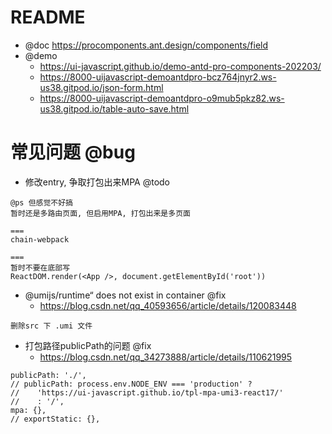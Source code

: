# README

- @doc https://procomponents.ant.design/components/field
- @demo
    - https://ui-javascript.github.io/demo-antd-pro-components-202203/
    - https://8000-uijavascript-demoantdpro-bcz764jnyr2.ws-us38.gitpod.io/json-form.html
    - https://8000-uijavascript-demoantdpro-o9mub5pkz82.ws-us38.gitpod.io/table-auto-save.html

# 常见问题 @bug

- 修改entry, 争取打包出来MPA @todo

```
@ps 但感觉不好搞
暂时还是多路由页面, 但启用MPA, 打包出来是多页面

===
chain-webpack

===
暂时不要在底部写
ReactDOM.render(<App />, document.getElementById('root'))
```

- @umijs/runtime“ does not exist in container @fix 
    - https://blog.csdn.net/qq_40593656/article/details/120083448

```
删除src 下 .umi 文件
```

- 打包路径publicPath的问题 @fix
    - https://blog.csdn.net/qq_34273888/article/details/110621995

```
publicPath: './',
// publicPath: process.env.NODE_ENV === 'production' ? 
//    'https://ui-javascript.github.io/tpl-mpa-umi3-react17/' 
//    : '/',
mpa: {},
// exportStatic: {},
```
